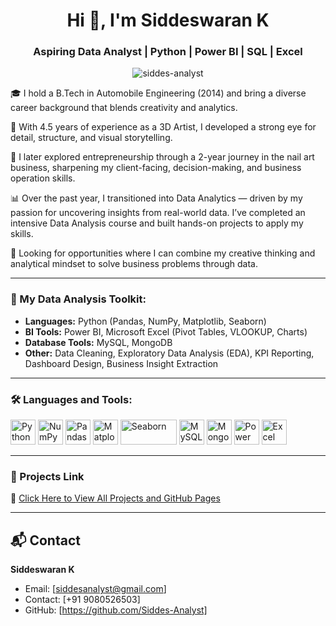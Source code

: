 <h1 align="center">Hi 👋, I'm Siddeswaran K</h1>
<h3 align="center">Aspiring Data Analyst | Python | Power BI | SQL | Excel</h3>

<p align="center">
  <img src="https://komarev.com/ghpvc/?username=siddes-analyst&label=Profile%20views&color=0e75b6&style=flat" alt="siddes-analyst" />
</p>

🎓 I hold a B.Tech in Automobile Engineering (2014) and bring a diverse career background that blends creativity and analytics.

🎨 With 4.5 years of experience as a 3D Artist, I developed a strong eye for detail, structure, and visual storytelling.

💅 I later explored entrepreneurship through a 2-year journey in the nail art business, sharpening my client-facing, decision-making, and business operation skills.

📊 Over the past year, I transitioned into Data Analytics — driven by my passion for uncovering insights from real-world data. I’ve completed an intensive Data Analysis course and built hands-on projects to apply my skills.

📍 Looking for opportunities where I can combine my creative thinking and analytical mindset to solve business problems through data.

---

### 🔧 My Data Analysis Toolkit:

- **Languages:** Python (Pandas, NumPy, Matplotlib, Seaborn)
- **BI Tools:** Power BI, Microsoft Excel (Pivot Tables, VLOOKUP, Charts)
- **Database Tools:** MySQL, MongoDB
- **Other:** Data Cleaning, Exploratory Data Analysis (EDA), KPI Reporting, Dashboard Design, Business Insight Extraction

---

### 🛠️ Languages and Tools:

<p align="left">
  <!-- Python -->
  <img src="https://cdn.jsdelivr.net/gh/devicons/devicon/icons/python/python-original.svg" alt="Python" width="40" height="40"/>

  <!-- NumPy -->
  <img src="https://cdn.jsdelivr.net/gh/devicons/devicon/icons/numpy/numpy-original.svg" alt="NumPy" width="40" height="40"/>

  <!-- Pandas (white background version) -->
  <img src="https://cdn.jsdelivr.net/gh/devicons/devicon/icons/pandas/pandas-original.svg" alt="Pandas" width="40" height="40"/>

  <!-- Matplotlib (light version) -->
  <img src="https://www.vectorlogo.zone/logos/matplotlib/matplotlib-icon.svg" alt="Matplotlib" width="40" height="40"/>

  <!-- Seaborn (custom light version workaround) -->
  <img src="https://seaborn.pydata.org/_static/logo-wide-lightbg.svg" alt="Seaborn" width="90" height="40"/>

  <!-- MySQL -->
  <img src="https://cdn.jsdelivr.net/gh/devicons/devicon/icons/mysql/mysql-original.svg" alt="MySQL" width="40" height="40"/>

  <!-- MongoDB -->
  <img src="https://cdn.jsdelivr.net/gh/devicons/devicon/icons/mongodb/mongodb-original.svg" alt="MongoDB" width="40" height="40"/>

  <!-- Power BI (brighter icon) -->
  <img src="https://img.icons8.com/color/48/power-bi.png" alt="Power BI" width="40" height="40"/>

  <!-- Excel -->
  <img src="https://img.icons8.com/color/48/microsoft-excel-2019--v1.png" alt="Excel" width="40" height="40"/>
</p>

---

### 📘 Projects Link

🔗 [Click Here to View All Projects and GitHub Pages](https://github.com/Siddes-Analyst/All_GitHub_Project_And_GitHub_Pages_Link_In_One) 

---

## 📬 Contact
**Siddeswaran K**
- Email: [siddesanalyst@gmail.com]
- Contact: [+91 9080526503]
- GitHub: [https://github.com/Siddes-Analyst] 
